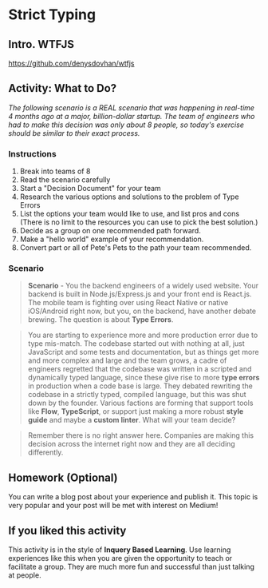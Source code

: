 # Strict Typing

## Intro. WTFJS

https://github.com/denysdovhan/wtfjs

## Activity: What to Do?

_The following scenario is a REAL scenario that was happening in real-time 4 months ago at a major, billion-dollar startup. The team of engineers who had to make this decision was only about 8 people, so today's exercise should be similar to their exact process._

### Instructions

1. Break into teams of 8
1. Read the scenario carefully
1. Start a "Decision Document" for your team
1. Research the various options and solutions to the problem of Type Errors
1. List the options your team would like to use, and list pros and cons (There is no limit to the resources you can use to pick the best solution.)
1. Decide as a group on one recommended path forward.
1. Make a "hello world" example of your recommendation.
1. Convert part or all of Pete's Pets to the path your team recommended.

### Scenario

> **Scenario** - You the backend engineers of a widely used website. Your backend is built in Node.js/Express.js and your front end is React.js. The mobile team is fighting over using React Native or native iOS/Android right now, but you, on the backend, have another debate brewing. The question is about **Type Errors**.

> You are starting to experience more and more production error due to type mis-match. The codebase started out with nothing at all, just JavaScript and some tests and documentation, but as things get more and more complex and large and the team grows, a cadre of engineers regretted that the codebase was written in a scripted and dynamically typed language, since these give rise to more **type errors** in production when a code base is large. They debated rewriting the codebase in a strictly typed, compiled language, but this was shut down by the founder. Various factions are forming that support tools like **Flow**, **TypeScript**, or support just making a more robust **style guide** and maybe a **custom linter**. What will your team decide?

> Remember there is no right answer here. Companies are making this decision across the internet right now and they are all deciding differently.

## Homework (Optional)

You can write a blog post about your experience and publish it. This topic is very popular and your post will be met with interest on Medium!

## If you liked this activity

This activity is in the style of **Inquery Based Learning**. Use learning experiences like this when you are given the opportunity to teach or facilitate a group. They are much more fun and successful than just talking at people.
